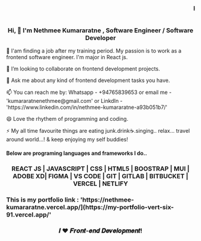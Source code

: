 ### <marquee>Hi there 👋</marquee>

<!--
**Nethmee5/Nethmee5** is a ✨ _special_ ✨ repository because its `README.md` (this file) appears on your GitHub profile.

Here are some ideas to get you started:

- 🔭 I’m currently working on ...
- 🌱 I’m currently learning ...
- 👯 I’m looking to collaborate on ...
- 🤔 I’m looking for help with ...
- 💬 Ask me about ...
- 📫 How to reach me: ...
- 😄 Pronouns: ...
- ⚡ Fun fact: ...
-->
<h1 align="center"></h1>
<h3 align="center">Hi, 👋 I'm Nethmee Kumararatne , Software Engineer / Software Developer</h3> 
<p align="left">🔭 I'am finding a job after my training period. My passion is to work as a frontend software engineer. I'm major in React js.</p>
<p align="left">👯 I’m looking to collaborate on frontend development projects.</p>
<p align="left">💬 Ask me about any kind of frontend development tasks you have.</p>
<p align="left">📫 You can reach me by: Whatsapp - +94765839653 or email me - 'kumararatnenethmee@gmail.com' or LinkdIn - 'https://www.linkedin.com/in/nethmee-kumararatne-a93b051b7/'</p>
<p align="left"> 😄 Love the rhythem of programming and coding.</p>
<p align="left"> ⚡ My all time favourite things are eating junk.drink☕️.singing.. relax... travel around world...! & keep enjoying my self buddies!</p>

<h4>Below are programing languages and frameworks I do..</h4>
<h3 align="center">

  REACT JS | JAVASCRIPT | CSS | HTML5 | BOOSTRAP | MUI | ADOBE XD| FIGMA | VS CODE | GIT | GITLAB | BITBUCKET  | VERCEL | NETLIFY </h3>

<h3>This is my portfolio link : 'https://nethmee-kumararatne.vercel.app/](https://my-portfolio-vert-six-91.vercel.app/'</h3>
<h3 align="center">𝑰 ❤️ 𝑭𝒓𝒐𝒏𝒕-𝒆𝒏𝒅 𝑫𝒆𝒗𝒆𝒍𝒐𝒑𝒎𝒆𝒏𝒕!</h3>
                                             

